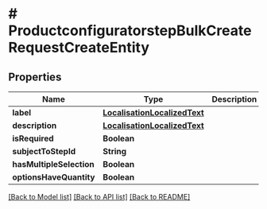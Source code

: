 # # ProductconfiguratorstepBulkCreateRequestCreateEntity


## Properties 


Name | Type | Description | Notes
------------ | ------------- | ------------- | -------------
**label**| [**LocalisationLocalizedText**](LocalisationLocalizedText.md) |   | [optional]
**description**| [**LocalisationLocalizedText**](LocalisationLocalizedText.md) |   | [optional]
**isRequired**| **Boolean** |   | [optional]
**subjectToStepId**| **String** |   | [optional]
**hasMultipleSelection**| **Boolean** |   | [optional]
**optionsHaveQuantity**| **Boolean** |   | [optional]


[[Back to Model list]](../../README.md#models) [[Back to API list]](../../README.md#endpoints) [[Back to README]](../../README.md)


